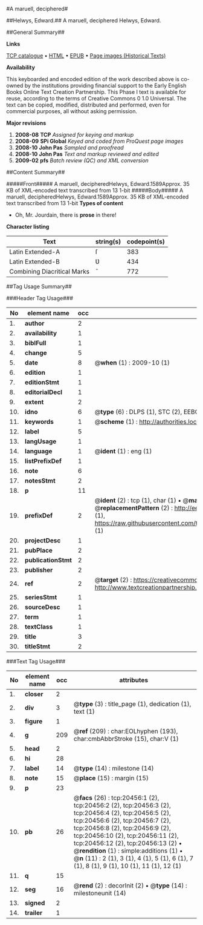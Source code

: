 #A maruell, deciphered#

##Helwys, Edward.##
A maruell, deciphered
Helwys, Edward.

##General Summary##

**Links**

[TCP catalogue](http://www.ota.ox.ac.uk/tcp/)  • 
[HTML](http://tei.it.ox.ac.uk/tcp/Texts-HTML/free/A02/A02908.html)  • 
[EPUB](http://tei.it.ox.ac.uk/tcp/Texts-EPUB/free/A02/A02908.epub) • 
[Page images (Historical Texts)](https://data.historicaltexts.jisc.ac.uk/view?pubId=eebo-99854988e&pageId=eebo-99854988e-20456-1)

**Availability**

This keyboarded and encoded edition of the
	       work described above is co-owned by the institutions
	       providing financial support to the Early English Books
	       Online Text Creation Partnership. This Phase I text is
	       available for reuse, according to the terms of Creative
	       Commons 0 1.0 Universal. The text can be copied,
	       modified, distributed and performed, even for
	       commercial purposes, all without asking permission.

**Major revisions**

1. __2008-08__ __TCP__ *Assigned for keying and markup*
1. __2008-09__ __SPi Global__ *Keyed and coded from ProQuest page images*
1. __2008-10__ __John Pas__ *Sampled and proofread*
1. __2008-10__ __John Pas__ *Text and markup reviewed and edited*
1. __2009-02__ __pfs__ *Batch review (QC) and XML conversion*

##Content Summary##

#####Front#####
A maruell, decipheredHelwys, Edward.1589Approx. 35 KB of XML-encoded text transcribed from 13 1-bit 
#####Body#####
A maruell, decipheredHelwys, Edward.1589Approx. 35 KB of XML-encoded text transcribed from 13 1-bit 
**Types of content**

  * Oh, Mr. Jourdain, there is **prose** in there!

**Character listing**


|Text|string(s)|codepoint(s)|
|---|---|---|
|Latin Extended-A|ſ|383|
|Latin Extended-B|Ʋ|434|
|Combining             Diacritical Marks|̄|772|

##Tag Usage Summary##

###Header Tag Usage###

|No|element name|occ|attributes|
|---|---|---|---|
|1.|__author__|2||
|2.|__availability__|1||
|3.|__biblFull__|1||
|4.|__change__|5||
|5.|__date__|8| @__when__ (1) : 2009-10 (1)|
|6.|__edition__|1||
|7.|__editionStmt__|1||
|8.|__editorialDecl__|1||
|9.|__extent__|2||
|10.|__idno__|6| @__type__ (6) : DLPS (1), STC (2), EEBO-CITATION (1), PROQUEST (1), VID (1)|
|11.|__keywords__|1| @__scheme__ (1) : http://authorities.loc.gov/ (1)|
|12.|__label__|5||
|13.|__langUsage__|1||
|14.|__language__|1| @__ident__ (1) : eng (1)|
|15.|__listPrefixDef__|1||
|16.|__note__|6||
|17.|__notesStmt__|2||
|18.|__p__|11||
|19.|__prefixDef__|2| @__ident__ (2) : tcp (1), char (1)  •  @__matchPattern__ (2) : ([0-9\-]+):([0-9IVX]+) (1), (.+) (1)  •  @__replacementPattern__ (2) : http://eebo.chadwyck.com/downloadtiff?vid=$1&page=$2 (1), https://raw.githubusercontent.com/textcreationpartnership/Texts/master/tcpchars.xml#$1 (1)|
|20.|__projectDesc__|1||
|21.|__pubPlace__|2||
|22.|__publicationStmt__|2||
|23.|__publisher__|2||
|24.|__ref__|2| @__target__ (2) : https://creativecommons.org/publicdomain/zero/1.0/ (1), http://www.textcreationpartnership.org/docs/. (1)|
|25.|__seriesStmt__|1||
|26.|__sourceDesc__|1||
|27.|__term__|1||
|28.|__textClass__|1||
|29.|__title__|3||
|30.|__titleStmt__|2||


###Text Tag Usage###

|No|element name|occ|attributes|
|---|---|---|---|
|1.|__closer__|2||
|2.|__div__|3| @__type__ (3) : title_page (1), dedication (1), text (1)|
|3.|__figure__|1||
|4.|__g__|209| @__ref__ (209) : char:EOLhyphen (193), char:cmbAbbrStroke (15), char:V (1)|
|5.|__head__|2||
|6.|__hi__|28||
|7.|__label__|14| @__type__ (14) : milestone (14)|
|8.|__note__|15| @__place__ (15) : margin (15)|
|9.|__p__|23||
|10.|__pb__|26| @__facs__ (26) : tcp:20456:1 (2), tcp:20456:2 (2), tcp:20456:3 (2), tcp:20456:4 (2), tcp:20456:5 (2), tcp:20456:6 (2), tcp:20456:7 (2), tcp:20456:8 (2), tcp:20456:9 (2), tcp:20456:10 (2), tcp:20456:11 (2), tcp:20456:12 (2), tcp:20456:13 (2)  •  @__rendition__ (1) : simple:additions (1)  •  @__n__ (11) : 2 (1), 3 (1), 4 (1), 5 (1), 6 (1), 7 (1), 8 (1), 9 (1), 10 (1), 11 (1), 12 (1)|
|11.|__q__|15||
|12.|__seg__|16| @__rend__ (2) : decorInit (2)  •  @__type__ (14) : milestoneunit (14)|
|13.|__signed__|2||
|14.|__trailer__|1||
